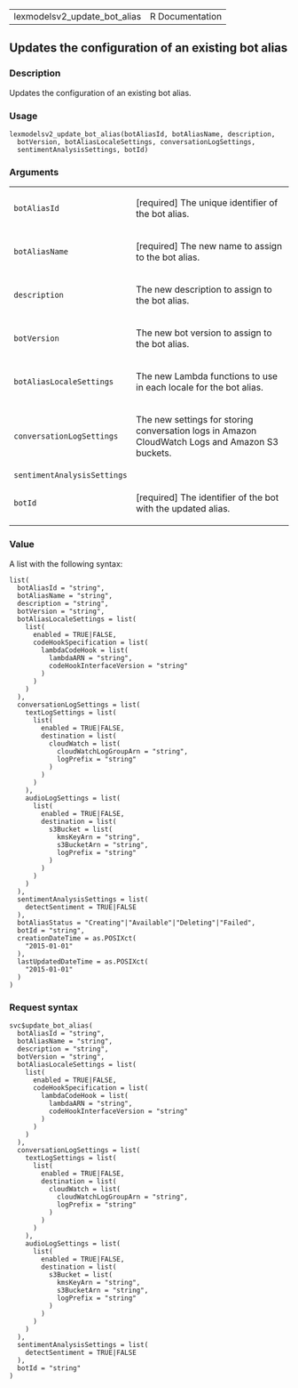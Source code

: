 <table style="width: 100%;">
<tbody>
<tr class="odd">
<td>lexmodelsv2_update_bot_alias</td>
<td style="text-align: right;">R Documentation</td>
</tr>
</tbody>
</table>

## Updates the configuration of an existing bot alias

### Description

Updates the configuration of an existing bot alias.

### Usage

    lexmodelsv2_update_bot_alias(botAliasId, botAliasName, description,
      botVersion, botAliasLocaleSettings, conversationLogSettings,
      sentimentAnalysisSettings, botId)

### Arguments

<table>
<colgroup>
<col style="width: 35%" />
<col style="width: 65%" />
</colgroup>
<tbody>
<tr class="odd">
<td><code
id="lexmodelsv2_update_bot_alias_:_botAliasId">botAliasId</code></td>
<td><p>[required] The unique identifier of the bot alias.</p></td>
</tr>
<tr class="even">
<td><code
id="lexmodelsv2_update_bot_alias_:_botAliasName">botAliasName</code></td>
<td><p>[required] The new name to assign to the bot alias.</p></td>
</tr>
<tr class="odd">
<td><code
id="lexmodelsv2_update_bot_alias_:_description">description</code></td>
<td><p>The new description to assign to the bot alias.</p></td>
</tr>
<tr class="even">
<td><code
id="lexmodelsv2_update_bot_alias_:_botVersion">botVersion</code></td>
<td><p>The new bot version to assign to the bot alias.</p></td>
</tr>
<tr class="odd">
<td><code
id="lexmodelsv2_update_bot_alias_:_botAliasLocaleSettings">botAliasLocaleSettings</code></td>
<td><p>The new Lambda functions to use in each locale for the bot
alias.</p></td>
</tr>
<tr class="even">
<td><code
id="lexmodelsv2_update_bot_alias_:_conversationLogSettings">conversationLogSettings</code></td>
<td><p>The new settings for storing conversation logs in Amazon
CloudWatch Logs and Amazon S3 buckets.</p></td>
</tr>
<tr class="odd">
<td><code
id="lexmodelsv2_update_bot_alias_:_sentimentAnalysisSettings">sentimentAnalysisSettings</code></td>
<td></td>
</tr>
<tr class="even">
<td><code id="lexmodelsv2_update_bot_alias_:_botId">botId</code></td>
<td><p>[required] The identifier of the bot with the updated
alias.</p></td>
</tr>
</tbody>
</table>

### Value

A list with the following syntax:

    list(
      botAliasId = "string",
      botAliasName = "string",
      description = "string",
      botVersion = "string",
      botAliasLocaleSettings = list(
        list(
          enabled = TRUE|FALSE,
          codeHookSpecification = list(
            lambdaCodeHook = list(
              lambdaARN = "string",
              codeHookInterfaceVersion = "string"
            )
          )
        )
      ),
      conversationLogSettings = list(
        textLogSettings = list(
          list(
            enabled = TRUE|FALSE,
            destination = list(
              cloudWatch = list(
                cloudWatchLogGroupArn = "string",
                logPrefix = "string"
              )
            )
          )
        ),
        audioLogSettings = list(
          list(
            enabled = TRUE|FALSE,
            destination = list(
              s3Bucket = list(
                kmsKeyArn = "string",
                s3BucketArn = "string",
                logPrefix = "string"
              )
            )
          )
        )
      ),
      sentimentAnalysisSettings = list(
        detectSentiment = TRUE|FALSE
      ),
      botAliasStatus = "Creating"|"Available"|"Deleting"|"Failed",
      botId = "string",
      creationDateTime = as.POSIXct(
        "2015-01-01"
      ),
      lastUpdatedDateTime = as.POSIXct(
        "2015-01-01"
      )
    )

### Request syntax

    svc$update_bot_alias(
      botAliasId = "string",
      botAliasName = "string",
      description = "string",
      botVersion = "string",
      botAliasLocaleSettings = list(
        list(
          enabled = TRUE|FALSE,
          codeHookSpecification = list(
            lambdaCodeHook = list(
              lambdaARN = "string",
              codeHookInterfaceVersion = "string"
            )
          )
        )
      ),
      conversationLogSettings = list(
        textLogSettings = list(
          list(
            enabled = TRUE|FALSE,
            destination = list(
              cloudWatch = list(
                cloudWatchLogGroupArn = "string",
                logPrefix = "string"
              )
            )
          )
        ),
        audioLogSettings = list(
          list(
            enabled = TRUE|FALSE,
            destination = list(
              s3Bucket = list(
                kmsKeyArn = "string",
                s3BucketArn = "string",
                logPrefix = "string"
              )
            )
          )
        )
      ),
      sentimentAnalysisSettings = list(
        detectSentiment = TRUE|FALSE
      ),
      botId = "string"
    )
